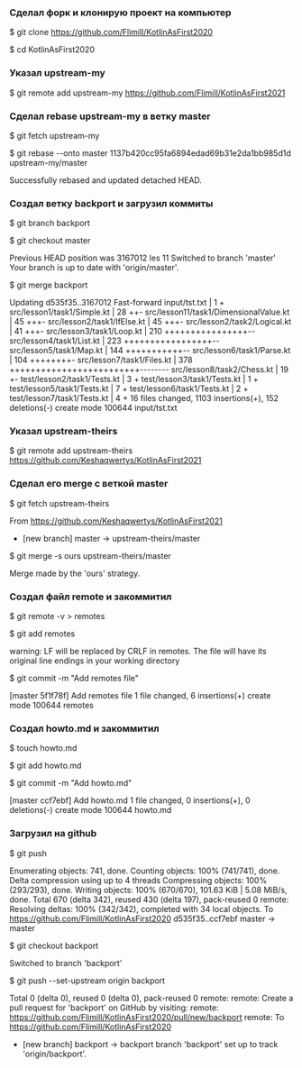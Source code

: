 ### Сделал форк и клонирую проект на компьютер
$ git clone https://github.com/Flimill/KotlinAsFirst2020

$ cd KotlinAsFirst2020
### Указал upstream-my
$ git remote add upstream-my https://github.com/Flimill/KotlinAsFirst2021


### Сделал rebase upstream-my в ветку master
$ git fetch upstream-my

$ git rebase --onto master 1137b420cc95fa6894edad69b31e2da1bb985d1d upstream-my/master

Successfully rebased and updated detached HEAD.

### Создал ветку backport и загрузил коммиты

$ git branch backport

$ git checkout master

Previous HEAD position was 3167012 les 11
Switched to branch 'master'
Your branch is up to date with 'origin/master'.

$ git merge backport

Updating d535f35..3167012
Fast-forward
 input/tst.txt                          |   1 +
 src/lesson1/task1/Simple.kt            |  28 ++-
 src/lesson11/task1/DimensionalValue.kt |  45 +++-
 src/lesson2/task1/IfElse.kt            |  45 +++-
 src/lesson2/task2/Logical.kt           |  41 +++-
 src/lesson3/task1/Loop.kt              | 210 ++++++++++++++++--
 src/lesson4/task1/List.kt              | 223 +++++++++++++++++--
 src/lesson5/task1/Map.kt               | 144 +++++++++++--
 src/lesson6/task1/Parse.kt             | 104 ++++++++-
 src/lesson7/task1/Files.kt             | 378 +++++++++++++++++++++++++--------
 src/lesson8/task2/Chess.kt             |  19 +-
 test/lesson2/task1/Tests.kt            |   3 +
 test/lesson3/task1/Tests.kt            |   1 +
 test/lesson5/task1/Tests.kt            |   7 +
 test/lesson6/task1/Tests.kt            |   2 +
 test/lesson7/task1/Tests.kt            |   4 +
 16 files changed, 1103 insertions(+), 152 deletions(-)
 create mode 100644 input/tst.txt

### Указал upstream-theirs
$ git remote add upstream-theirs https://github.com/Keshaqwertys/KotlinAsFirst2021

### Сделал его merge с веткой master
$ git fetch upstream-theirs

From https://github.com/Keshaqwertys/KotlinAsFirst2021
 * [new branch]      master     -> upstream-theirs/master

$ git merge -s ours upstream-theirs/master

Merge made by the 'ours' strategy.

### Создал файл remote и закоммитил
$ git remote -v > remotes


$ git add remotes

warning: LF will be replaced by CRLF in remotes.
The file will have its original line endings in your working directory


$ git commit -m "Add remotes file"

[master 5f1f78f] Add remotes file
 1 file changed, 6 insertions(+)
 create mode 100644 remotes

### Создал howto.md и закоммитил
$ touch howto.md


$ git add howto.md


$ git commit -m "Add howto.md"

[master ccf7ebf] Add howto.md
 1 file changed, 0 insertions(+), 0 deletions(-)
 create mode 100644 howto.md

### Загрузил на github
$ git push

Enumerating objects: 741, done.
Counting objects: 100% (741/741), done.
Delta compression using up to 4 threads
Compressing objects: 100% (293/293), done.
Writing objects: 100% (670/670), 101.63 KiB | 5.08 MiB/s, done.
Total 670 (delta 342), reused 430 (delta 197), pack-reused 0
remote: Resolving deltas: 100% (342/342), completed with 34 local objects.
To https://github.com/Flimill/KotlinAsFirst2020
   d535f35..ccf7ebf  master -> master


$ git checkout backport

Switched to branch 'backport'


$ git push --set-upstream origin backport

Total 0 (delta 0), reused 0 (delta 0), pack-reused 0
remote:
remote: Create a pull request for 'backport' on GitHub by visiting:
remote:      https://github.com/Flimill/KotlinAsFirst2020/pull/new/backport
remote:
To https://github.com/Flimill/KotlinAsFirst2020
 * [new branch]      backport -> backport
branch 'backport' set up to track 'origin/backport'.

